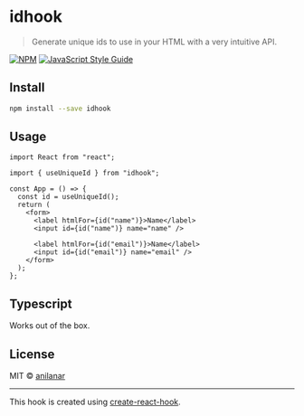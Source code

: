 # idhook

> Generate unique ids to use in your HTML with a very intuitive API.

[![NPM](https://img.shields.io/npm/v/idhook.svg)](https://www.npmjs.com/package/idhook) [![JavaScript Style Guide](https://img.shields.io/badge/code_style-standard-brightgreen.svg)](https://standardjs.com)

## Install

```bash
npm install --save idhook
```

## Usage

```tsx
import React from "react";

import { useUniqueId } from "idhook";

const App = () => {
  const id = useUniqueId();
  return (
    <form>
      <label htmlFor={id("name")}>Name</label>
      <input id={id("name")} name="name" />

      <label htmlFor={id("email")}>Name</label>
      <input id={id("email")} name="email" />
    </form>
  );
};
```

## Typescript

Works out of the box.

## License

MIT © [anilanar](https://github.com/anilanar)

---

This hook is created using [create-react-hook](https://github.com/hermanya/create-react-hook).
